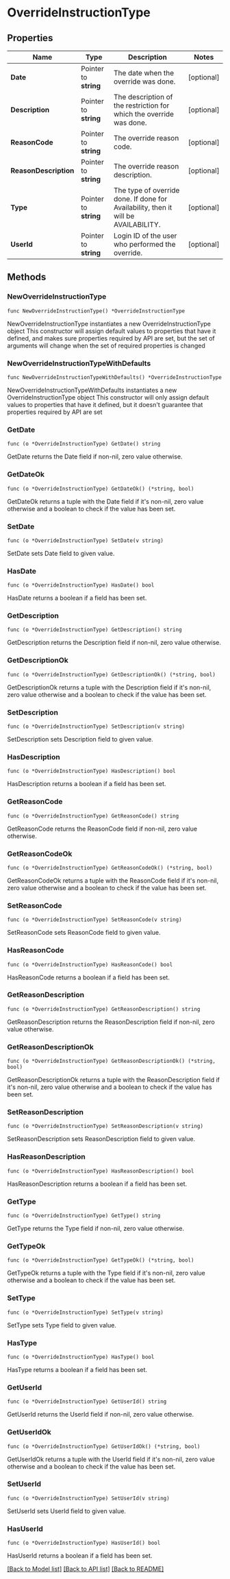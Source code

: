 # OverrideInstructionType

## Properties

Name | Type | Description | Notes
------------ | ------------- | ------------- | -------------
**Date** | Pointer to **string** | The date when the override was done. | [optional] 
**Description** | Pointer to **string** | The description of the restriction for which the override was done. | [optional] 
**ReasonCode** | Pointer to **string** | The override reason code. | [optional] 
**ReasonDescription** | Pointer to **string** | The override reason description. | [optional] 
**Type** | Pointer to **string** | The type of override done. If done for Availability, then it will be AVAILABILITY. | [optional] 
**UserId** | Pointer to **string** | Login ID of the user who performed the override. | [optional] 

## Methods

### NewOverrideInstructionType

`func NewOverrideInstructionType() *OverrideInstructionType`

NewOverrideInstructionType instantiates a new OverrideInstructionType object
This constructor will assign default values to properties that have it defined,
and makes sure properties required by API are set, but the set of arguments
will change when the set of required properties is changed

### NewOverrideInstructionTypeWithDefaults

`func NewOverrideInstructionTypeWithDefaults() *OverrideInstructionType`

NewOverrideInstructionTypeWithDefaults instantiates a new OverrideInstructionType object
This constructor will only assign default values to properties that have it defined,
but it doesn't guarantee that properties required by API are set

### GetDate

`func (o *OverrideInstructionType) GetDate() string`

GetDate returns the Date field if non-nil, zero value otherwise.

### GetDateOk

`func (o *OverrideInstructionType) GetDateOk() (*string, bool)`

GetDateOk returns a tuple with the Date field if it's non-nil, zero value otherwise
and a boolean to check if the value has been set.

### SetDate

`func (o *OverrideInstructionType) SetDate(v string)`

SetDate sets Date field to given value.

### HasDate

`func (o *OverrideInstructionType) HasDate() bool`

HasDate returns a boolean if a field has been set.

### GetDescription

`func (o *OverrideInstructionType) GetDescription() string`

GetDescription returns the Description field if non-nil, zero value otherwise.

### GetDescriptionOk

`func (o *OverrideInstructionType) GetDescriptionOk() (*string, bool)`

GetDescriptionOk returns a tuple with the Description field if it's non-nil, zero value otherwise
and a boolean to check if the value has been set.

### SetDescription

`func (o *OverrideInstructionType) SetDescription(v string)`

SetDescription sets Description field to given value.

### HasDescription

`func (o *OverrideInstructionType) HasDescription() bool`

HasDescription returns a boolean if a field has been set.

### GetReasonCode

`func (o *OverrideInstructionType) GetReasonCode() string`

GetReasonCode returns the ReasonCode field if non-nil, zero value otherwise.

### GetReasonCodeOk

`func (o *OverrideInstructionType) GetReasonCodeOk() (*string, bool)`

GetReasonCodeOk returns a tuple with the ReasonCode field if it's non-nil, zero value otherwise
and a boolean to check if the value has been set.

### SetReasonCode

`func (o *OverrideInstructionType) SetReasonCode(v string)`

SetReasonCode sets ReasonCode field to given value.

### HasReasonCode

`func (o *OverrideInstructionType) HasReasonCode() bool`

HasReasonCode returns a boolean if a field has been set.

### GetReasonDescription

`func (o *OverrideInstructionType) GetReasonDescription() string`

GetReasonDescription returns the ReasonDescription field if non-nil, zero value otherwise.

### GetReasonDescriptionOk

`func (o *OverrideInstructionType) GetReasonDescriptionOk() (*string, bool)`

GetReasonDescriptionOk returns a tuple with the ReasonDescription field if it's non-nil, zero value otherwise
and a boolean to check if the value has been set.

### SetReasonDescription

`func (o *OverrideInstructionType) SetReasonDescription(v string)`

SetReasonDescription sets ReasonDescription field to given value.

### HasReasonDescription

`func (o *OverrideInstructionType) HasReasonDescription() bool`

HasReasonDescription returns a boolean if a field has been set.

### GetType

`func (o *OverrideInstructionType) GetType() string`

GetType returns the Type field if non-nil, zero value otherwise.

### GetTypeOk

`func (o *OverrideInstructionType) GetTypeOk() (*string, bool)`

GetTypeOk returns a tuple with the Type field if it's non-nil, zero value otherwise
and a boolean to check if the value has been set.

### SetType

`func (o *OverrideInstructionType) SetType(v string)`

SetType sets Type field to given value.

### HasType

`func (o *OverrideInstructionType) HasType() bool`

HasType returns a boolean if a field has been set.

### GetUserId

`func (o *OverrideInstructionType) GetUserId() string`

GetUserId returns the UserId field if non-nil, zero value otherwise.

### GetUserIdOk

`func (o *OverrideInstructionType) GetUserIdOk() (*string, bool)`

GetUserIdOk returns a tuple with the UserId field if it's non-nil, zero value otherwise
and a boolean to check if the value has been set.

### SetUserId

`func (o *OverrideInstructionType) SetUserId(v string)`

SetUserId sets UserId field to given value.

### HasUserId

`func (o *OverrideInstructionType) HasUserId() bool`

HasUserId returns a boolean if a field has been set.


[[Back to Model list]](../README.md#documentation-for-models) [[Back to API list]](../README.md#documentation-for-api-endpoints) [[Back to README]](../README.md)



